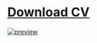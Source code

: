 # [Download CV](https://github.com/user-attachments/files/17958930/Oleksii_Rohalskyi_resume-24.pdf)
[![preview](https://github.com/user-attachments/assets/6ea39e86-3fa6-4257-9e83-c0503d097336)](https://github.com/user-attachments/files/17821915/Oleksii_Rohalskyi_resume-24.pdf)
